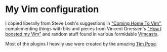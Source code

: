 # My Vim configuration #

I copied liberally from Steve Losh's suggestions in ["Coming Home To
Vim"](http://stevelosh.com/blog/2010/09/coming-home-to-vim/), complementing
things with bits and pieces from Vincent Driessen's ["How I boosted my
Vim"](http://nvie.com/posts/how-i-boosted-my-vim/) and random stuff found in
various formidable [Vimcasts](http://vimcasts.org).

Most of the plugins I heavily use were created by the amazing [Tim
Pope](https://github.com/tpope).
